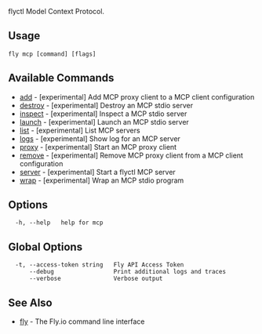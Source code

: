 flyctl Model Context Protocol.


## Usage
~~~
fly mcp [command] [flags]
~~~

## Available Commands
* [add](/docs/flyctl/mcp-add/)	 - [experimental] Add MCP proxy client to a MCP client configuration
* [destroy](/docs/flyctl/mcp-destroy/)	 - [experimental] Destroy an MCP stdio server
* [inspect](/docs/flyctl/mcp-inspect/)	 - [experimental] Inspect a MCP stdio server
* [launch](/docs/flyctl/mcp-launch/)	 - [experimental] Launch an MCP stdio server
* [list](/docs/flyctl/mcp-list/)	 - [experimental] List MCP servers
* [logs](/docs/flyctl/mcp-logs/)	 - [experimental] Show log for an MCP server
* [proxy](/docs/flyctl/mcp-proxy/)	 - [experimental] Start an MCP proxy client
* [remove](/docs/flyctl/mcp-remove/)	 - [experimental] Remove MCP proxy client from a MCP client configuration
* [server](/docs/flyctl/mcp-server/)	 - [experimental] Start a flyctl MCP server
* [wrap](/docs/flyctl/mcp-wrap/)	 - [experimental] Wrap an MCP stdio program

## Options

~~~
  -h, --help   help for mcp
~~~

## Global Options

~~~
  -t, --access-token string   Fly API Access Token
      --debug                 Print additional logs and traces
      --verbose               Verbose output
~~~

## See Also

* [fly](/docs/flyctl/help/)	 - The Fly.io command line interface

